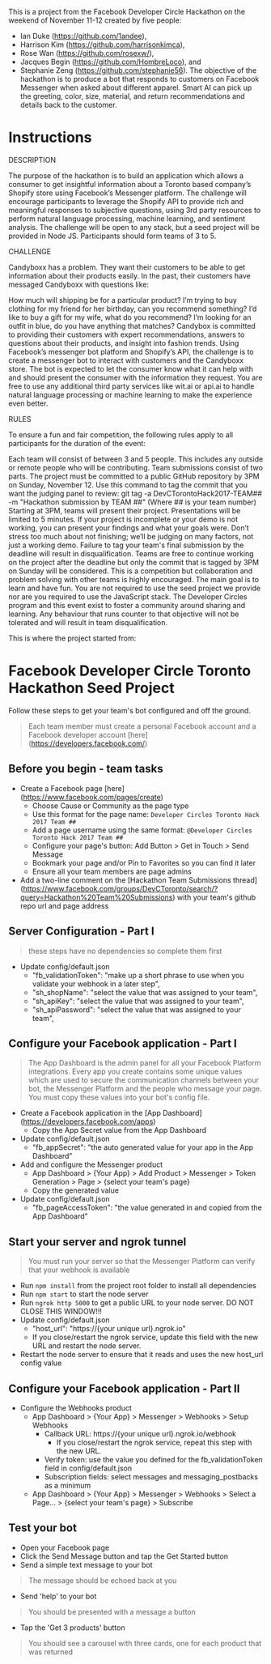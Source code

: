 
This is a project from the Facebook Developer Circle Hackathon on the weekend of November 11-12 created by five people: 
- Ian Duke (https://github.com/1andee), 
- Harrison Kim (https://github.com/harrisonkimca), 
- Rose Wan (https://github.com/rosexw/), 
- Jacques Begin (https://github.com/HombreLoco), and 
- Stephanie Zeng (https://github.com/stephanie56). 
The objective of the hackathon is to produce a bot that responds to customers on Facebook Messenger when asked about different apparel. Smart AI can pick up the greeting, color, size, material, and return recommendations and details back to the customer.

# Instructions

DESCRIPTION

The purpose of the hackathon is to build an application which allows a consumer to get insightful information about a Toronto based company’s Shopify store using Facebook’s Messenger platform. The challenge will encourage participants to leverage the Shopify API to provide rich and meaningful responses to subjective questions, using 3rd party resources to perform natural language processing, machine learning, and sentiment analysis. The challenge will be open to any stack, but a seed project will be provided in Node JS. Participants should form teams of 3 to 5.

CHALLENGE

Candyboxx has a problem. They want their customers to be able to get information about their products easily. In the past, their customers have messaged Candyboxx with questions like:

How much will shipping be for a particular product?
I’m trying to buy clothing for my friend for her birthday, can you recommend something?
I’d like to buy a gift for my wife, what do you recommend?
I’m looking for an outfit in blue, do you have anything that matches?
Candybox is committed to providing their customers with expert recommendations, answers to questions about their products, and insight into fashion trends. Using Facebook’s messenger bot platform and Shopify’s API, the challenge is to create a messenger bot to interact with customers and the Candyboxx store. The bot is expected to let the consumer know what it can help with and should present the consumer with the information they request. You are free to use any additional third party services like wit.ai or api.ai to handle natural language processing or machine learning to make the experience even better.

RULES

To ensure a fun and fair competition, the following rules apply to all participants for the duration of the event:

Each team will consist of between 3 and 5 people. This includes any outside or remote people who will be contributing.
Team submissions consist of two parts.
The project must be committed to a public GitHub repository by 3PM on Sunday, November 12. Use this command to tag the commit that you want the judging panel to review:
git tag -a DevCTorontoHack2017-TEAM## -m "Hackathon submission by TEAM ##"
(Where ## is your team number)
Starting at 3PM, teams will present their project. Presentations will be limited to 5 minutes. If your project is incomplete or your demo is not working, you can present your findings and what your goals were. Don’t stress too much about not finishing; we’ll be judging on many factors, not just a working demo.
Failure to tag your team's final submission by the deadline will result in disqualification. Teams are free to continue working on the project after the deadline but only the commit that is tagged by 3PM on Sunday will be considered.
This is a competition but collaboration and problem solving with other teams is highly encouraged. The main goal is to learn and have fun.
You are not required to use the seed project we provide nor are you required to use the JavaScript stack.
The Developer Circles program and this event exist to foster a community around sharing and learning. Any behaviour that runs counter to that objective will not be tolerated and will result in team disqualification.


This is where the project started from:
# Facebook Developer Circle Toronto Hackathon Seed Project

Follow these steps to get your team's bot configured and off the ground.

> Each team member must create a personal Facebook account and a Facebook developer account [here] (https://developers.facebook.com/)

## Before you begin - team tasks

* Create a Facebook page [here] (https://www.facebook.com/pages/create)
    * Choose Cause or Community as the page type
    * Use this format for the page name: ```Developer Circles Toronto Hack 2017 Team ##```
    * Add a page username using the same format: ```@Developer Circles Toronto Hack 2017 Team ##```
    * Configure your page's button: Add Button > Get in Touch > Send Message
    * Bookmark your page and/or Pin to Favorites so you can find it later
    * Ensure all your team members are page admins
* Add a two-line comment on the [Hackathon Team Submissions thread] (https://www.facebook.com/groups/DevCToronto/search/?query=Hackathon%20Team%20Submissions) with your team's github repo url and page address

## Server Configuration - Part I
> these steps have no dependencies so complete them first
* Update config/default.json
    * "fb_validationToken": "make up a short phrase to use when you validate your webhook in a later step",
    * "sh_shopName": "select the value that was assigned to your team",
    * "sh_apiKey": "select the value that was assigned to your team",
    * "sh_apiPassword": "select the value that was assigned to your team",

## Configure your Facebook application - Part I
> The App Dashboard is the admin panel for all your Facebook Platform integrations. Every app you create contains some unique values which are used to secure the communication channels between your bot, the Messenger Platform and the people who message your page. You must copy these values into your bot's config file.
* Create a Facebook application in the [App Dashboard] (https://developers.facebook.com/apps)
    * Copy the App Secret value from the App Dashboard
* Update config/default.json
    * "fb_appSecret": "the auto generated value for your app in the App Dashboard"
* Add and configure the Messenger product
    * App Dashboard > {Your App} > Add Product > Messenger > Token Generation > Page > {select your team's page}
    * Copy the generated value
* Update config/default.json
    * "fb_pageAccessToken":  "the value generated in and copied from the App Dashboard"

## Start your server and ngrok tunnel
> You must run your server so that the Messenger Platform can verify that your webhook is available
* Run `npm install` from the project root folder to install all dependencies
* Run `npm start` to start the node server
* Run `ngrok http 5000` to get a public URL to your node server. DO NOT CLOSE THIS WINDOW!!!
* Update config/default.json
    * "host_url": "https://{your unique url}.ngrok.io"
    * If you close/restart the ngrok service, update this field with the new URL and restart the node server.
* Restart the node server to ensure that it reads and uses the new host_url config value

## Configure your Facebook application - Part II

* Configure the Webhooks product
    * App Dashboard > {Your App} > Messenger > Webhooks > Setup Webhooks
        * Callback URL:  https://{your unique url}.ngrok.io/webhook
            * If you close/restart the ngrok service, repeat this step with the new URL.
        * Verify token: use the value you defined for the fb_validationToken field in config/default.json
        * Subscription fields: select messages and messaging_postbacks as a minimum
    * App Dashboard > {Your App} > Messenger > Webhooks > Select a Page... > {select your team's page} > Subscribe

## Test your bot
* Open your Facebook page
* Click the Send Message button and tap the Get Started button
* Send a simple text message to your bot
> The message should be echoed back at you
* Send 'help' to your bot
> You should be presented with a message a button
* Tap the 'Get 3 products' button
> You should see a carousel with three cards, one for each product that was returned
